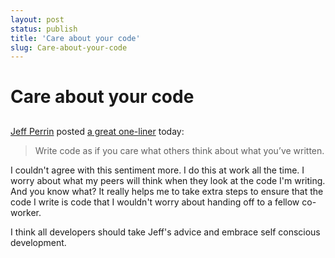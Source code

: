 ```yaml
---
layout: post
status: publish
title: 'Care about your code'
slug: Care-about-your-code
---
```

# Care about your code
## 

<a title="Jeff Perrins blog" href="http://devlicio.us/blogs/jeff_perrin/default.aspx" target="_blank">Jeff Perrin</a> posted <a title="Self Concious Development" href="http://devlicio.us/blogs/jeff_perrin/archive/2008/04/04/self-conscious-development.aspx" target="_blank">a great one-liner</a> today:
<blockquote>Write code as if you care what others think about what you’ve written.</blockquote>
I couldn't agree with this sentiment more. I do this at work all the time. I worry about what my peers will think when they look at the code I'm writing. And you know what? It really helps me to take extra steps to ensure that the code I write is code that I wouldn't worry about handing off to a fellow co-worker.

I think all developers should take Jeff's advice and embrace self conscious development.